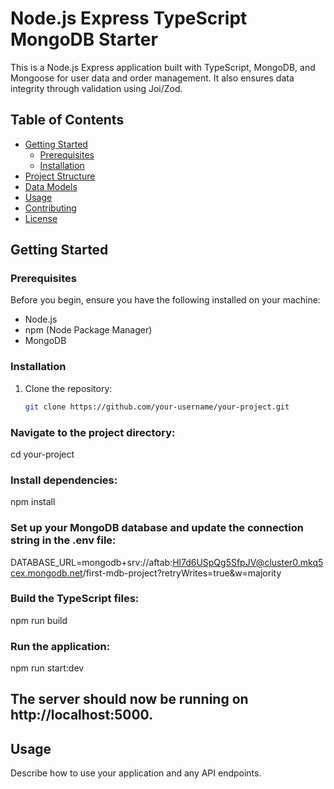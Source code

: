 # Node.js Express TypeScript MongoDB Starter

This is a Node.js Express application built with TypeScript, MongoDB, and Mongoose for user data and order management. It also ensures data integrity through validation using Joi/Zod.

## Table of Contents

- [Getting Started](#getting-started)
  - [Prerequisites](#prerequisites)
  - [Installation](#installation)
- [Project Structure](#project-structure)
- [Data Models](#data-models)
- [Usage](#usage)
- [Contributing](#contributing)
- [License](#license)

## Getting Started

### Prerequisites

Before you begin, ensure you have the following installed on your machine:

- Node.js
- npm (Node Package Manager)
- MongoDB

### Installation

1. Clone the repository:

   ```bash
   git clone https://github.com/your-username/your-project.git

### Navigate to the project directory:
cd your-project

### Install dependencies:
npm install

### Set up your MongoDB database and update the connection string in the .env file:
DATABASE_URL=mongodb+srv://aftab:Hl7d6USpQg5SfpJV@cluster0.mkq5cex.mongodb.net/first-mdb-project?retryWrites=true&w=majority

### Build the TypeScript files:
npm run build

### Run the application:
npm run start:dev

## The server should now be running on http://localhost:5000.

## Usage
Describe how to use your application and any API endpoints.


